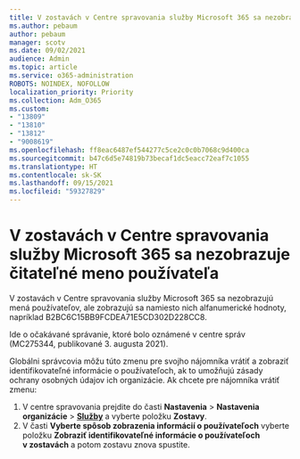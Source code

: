 ```yaml
---
title: V zostavách v Centre spravovania služby Microsoft 365 sa nezobrazuje čitateľné meno používateľa
ms.author: pebaum
author: pebaum
manager: scotv
ms.date: 09/02/2021
audience: Admin
ms.topic: article
ms.service: o365-administration
ROBOTS: NOINDEX, NOFOLLOW
localization_priority: Priority
ms.collection: Adm_O365
ms.custom:
- "13809"
- "13810"
- "13812"
- "9008619"
ms.openlocfilehash: ff8eac6487ef544277c5ce2c0c0b7068c9d400ca
ms.sourcegitcommit: b47c6d5e74819b73becaf1dc5eacc72eaf7c1055
ms.translationtype: HT
ms.contentlocale: sk-SK
ms.lasthandoff: 09/15/2021
ms.locfileid: "59327829"
---
```

# <a name="reports-in-microsoft-365-admin-center-do-not-show-readable-username"></a>V zostavách v Centre spravovania služby Microsoft 365 sa nezobrazuje čitateľné meno používateľa

V zostavách v Centre spravovania služby Microsoft 365 sa nezobrazujú mená používateľov, ale zobrazujú sa namiesto nich alfanumerické hodnoty, napríklad B2BC6C15BB9FCDEA71E5CD302D228CC8.

Ide o očakávané správanie, ktoré bolo oznámené v centre správ (MC275344, publikované 3. augusta 2021). 

Globálni správcovia môžu túto zmenu pre svojho nájomníka vrátiť a zobraziť identifikovateľné informácie o používateľoch, ak to umožňujú zásady ochrany osobných údajov ich organizácie. Ak chcete pre nájomníka vrátiť zmenu:

1. V centre spravovania prejdite do časti **Nastavenia** > **Nastavenia organizácie** > [**Služby**](https://admin.microsoft.com/Adminportal/Home#/Settings/Services ) a vyberte položku **Zostavy**. 
1. V časti **Vyberte spôsob zobrazenia informácií o používateľoch** vyberte položku **Zobraziť identifikovateľné informácie o používateľoch v zostavách** a potom zostavu znova spustite.
